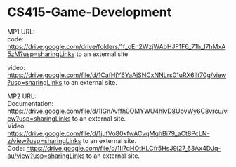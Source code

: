 # CS415-Game-Development


MP1 URL:  
code: https://drive.google.com/drive/folders/1f_oEn2WzjWAbHJF1F6_71h_l7hMxA5zM?usp=sharingLinks to an external site.  

video: https://drive.google.com/file/d/1CafHjY6YaAjSNCxNNLrs01uRX6Ilt70g/view?usp=sharingLinks to an external site.


MP2 URL:   
Documentation: https://drive.google.com/file/d/1IGnAvffh0OMYWU4hlvD8UpvWy6C8vrcu/view?usp=sharingLinks to an external site.   
Video: https://drive.google.com/file/d/1jufVo80kfwACvqMqhBi79_aCt8PcLN-z/view?usp=sharingLinks to an external site.  
Code: https://drive.google.com/file/d/1II7gHOtHLCfr5HsJ9l27_63Ax4DJq-au/view?usp=sharingLinks to an external site.   
